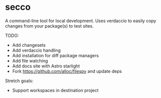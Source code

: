 # secco

A command-line tool for local development. Uses verdaccio to easily copy changes from your package(s) to test sites.

TODO:

- Add changesets
- Add verdaccio handling
- Add installation for diff package managers
- Add file watching
- Add docs site with Astro starlight
- Fork https://github.com/alloc/filespy and update deps

Stretch goals:

- Support workspaces in destination project
